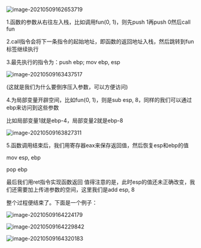 ![image-20210509162653719](E:\Typora\image\image-20210509162653719.png)

1.函数的参数从右往左入栈，比如调用fun(0, 1)，则先push 1再push 0然后call fun

2.call指令会将下一条指令的起始地址，即函数的返回地址入栈，然后跳转到fun标签继续执行

3.最先执行的指令为：push ebp; mov ebp, esp

![image-20210509163437517](E:\Typora\image\image-20210509163437517.png)

(这就是我们为什么要倒序压入参数，可以方便访问)

4.为局部变量开辟空间，比如fun(0, 1)，则是sub esp, 8，同样的我们可以通过ebp来访问到这些参数

比如局部变量1就是ebp-4，局部变量2就是ebp-8

![image-20210509163827311](E:\Typora\image\image-20210509163827311.png)

5.函数调用结束后，我们用寄存器eax来保存返回值，然后恢复esp和ebp的值

mov esp, ebp

pop ebp

最后我们用ret指令实现函数返回
值得注意的是，此时esp的值还未正确改变，我们还需要加上传进参数的空间，这里我们是add esp, 8

整个过程便结束了。下面是一个例子：

![image-20210509164224179](E:\Typora\image\image-20210509164224179.png)

![image-20210509164229842](E:\Typora\image\image-20210509164229842.png)

![image-20210509164320183](E:\Typora\image\image-20210509164320183.png)

